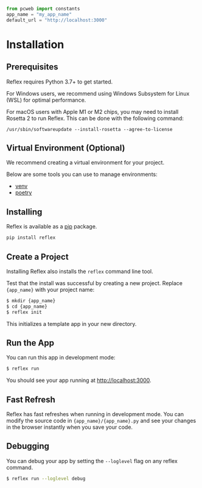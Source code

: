 ```python exec
from pcweb import constants
app_name = "my_app_name"
default_url = "http://localhost:3000"
```

# Installation

## Prerequisites

Reflex requires Python 3.7+ to get started.

For Windows users, we recommend using Windows Subsystem for Linux (WSL) for optimal performance.

For macOS users with Apple M1 or M2 chips, you may need to install Rosetta 2 to run Reflex. 
This can be done with the following command:
    
`/usr/sbin/softwareupdate --install-rosetta --agree-to-license`

## Virtual Environment (Optional)

We recommend creating a virtual environment for your project.

Below are some tools you can use to manage environments:

- [venv]({constants.VENV_URL})
- [poetry]({constants.POETRY_URL})

## Installing

Reflex is available as a [pip](constants.PIP_URL) package.

```bash
pip install reflex
```

## Create a Project

Installing Reflex also installs the `reflex` command line tool.

Test that the install was successful by creating a new project. Replace `{app_name}` with your project name:

```bash
$ mkdir {app_name}
$ cd {app_name}
$ reflex init
```

This initializes a template app in your new directory.

## Run the App

You can run this app in development mode:

```bash
$ reflex run
```

You should see your app running at [http://localhost:3000](http://localhost:3000).

## Fast Refresh

Reflex has fast refreshes when running in development mode. You can modify the source code in `{app_name}/{app_name}.py` and see your changes in the browser instantly when you save your code.

## Debugging

You can debug your app by setting the `--loglevel` flag on any reflex command.

```bash
$ reflex run --loglevel debug
```
